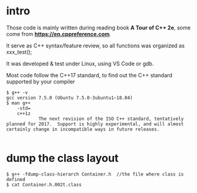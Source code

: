 # intro
Those code is mainly written during reading book  **A Tour of C++  2e**, some come from **https://en.cppreference.com**. 

It serve as C++ syntax/feature review, so all functions was organized as xxx_test(); 

It was developed & test under Linux, using VS Code or gdb.

Most code follow the C++17 standard, to find out the C++ standard supported by your compiler

```
$ g++ -v
gcc version 7.5.0 (Ubuntu 7.5.0-3ubuntu1~18.04) 
$ man g++
    -std=
    c++1z
            The next revision of the ISO C++ standard, tentatively planned for 2017.  Support is highly experimental, and will almost certainly change in incompatible ways in future releases.


````

#  dump the class layout

```
$ g++ -fdump-class-hierarch Container.h  //the file where class is defined
$ cat Container.h.002t.class 

```

